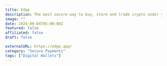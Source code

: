 ```yaml
---
title: Edge
description: The most secure way to buy, store and trade crypto under your control.
image: ""
date: 2024-09-04T05:00:00Z
featured: false
affiliated: false
draft: false

externalURL: https://edge.app/
category: "Secure Payments"
tags: ["Digital Wallets"]
---
```

